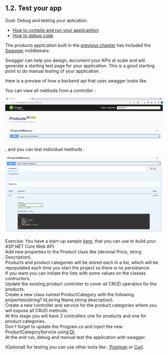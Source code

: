 ## 1.2. Test your app

Goal: 
   Debug and testing your aplication. 

- [How to compile and run your applicantion](https://docs.microsoft.com/en-us/visualstudio/ide/compiling-and-building-in-visual-studio?view=vs-2022)
- [How to debug code](https://docs.microsoft.com/en-us/visualstudio/get-started/csharp/tutorial-debugger?view=vs-2022)

The products application built in the [ previous chapter](https://github.com/msg-CareerPaths/csharp-training/blob/main/chapters/101-create-web-api-project.mdChapter) has included the [Swagger](https://swagger.io/) middleware. 

Swagger can help you design, document your APIs at scale and will  generate a starting test page for your application. 
This is a good starting point to do manual testing of your application.

Here is a preview of how a backend api that uses swagger looks like.

You can view all methods from a controller :

![Data Model](https://github.com/msg-CareerPaths/csharp-training/blob/main/resources/images/swagger1.png "Data Model")

, and you can test individual methods :

![Data Model](https://github.com/msg-CareerPaths/csharp-training/blob/main/resources/images/swagger2.png "Data Model")

Exercise:
  You have a start-up sample [here](https://github.com/msg-CareerPaths/csharp-training/tree/main/resources/code/startup_project), that you can use to build your ASP.NET Core Web API.  
  Add new properties to the Product class like (decimal Price, string Description).  
  Products and product categories  will be stored each in a list, which will be repopulated each time you start the project  so there is no persistance.  
  If you want you can initiate the lists with some values on the classes contructors.  
  Update the existing product controller to cover all CRUD operation for the products.  
  Create a new class named ProductCategory with the following properties(string? Id,string Name,string description).  
  Create a new controller and service for the product categories where you will expose all CRUD methods.  
  At this stage you will have 2 controllers one for products and one for product categories.  
  Don't forget to update the Program.cs and inject the new ProductCategoryService using [DI](https://learn.microsoft.com/en-us/aspnet/core/fundamentals/dependency-injection?view=aspnetcore-7.0).  
  At the end run, debug and  manual test the application with swagger.  

  (Optional) for testing you can use other tools like : [Postman](https://www.postman.com/) or [Curl](https://curl.se/docs/).
